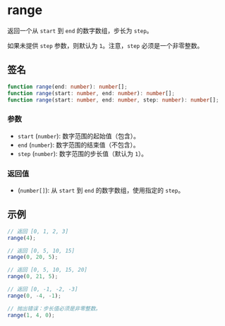 # range

返回一个从 `start` 到 `end` 的数字数组，步长为 `step`。

如果未提供 `step` 参数，则默认为 `1`。注意，`step` 必须是一个非零整数。

## 签名

```typescript
function range(end: number): number[];
function range(start: number, end: number): number[];
function range(start: number, end: number, step: number): number[];
```

### 参数

- `start` (`number`): 数字范围的起始值（包含）。
- `end` (`number`): 数字范围的结束值（不包含）。
- `step` (`number`): 数字范围的步长值（默认为 `1`）。

### 返回值

- (`number[]`): 从 `start` 到 `end` 的数字数组，使用指定的 `step`。

## 示例

```typescript
// 返回 [0, 1, 2, 3]
range(4);

// 返回 [0, 5, 10, 15]
range(0, 20, 5);

// 返回 [0, 5, 10, 15, 20]
range(0, 21, 5);

// 返回 [0, -1, -2, -3]
range(0, -4, -1);

// 抛出错误：步长值必须是非零整数。
range(1, 4, 0);
```
